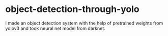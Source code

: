 # object-detection-through-yolo
I made an object detection system with the help of pretrained weights from yolov3 and took neural net model from darknet.
